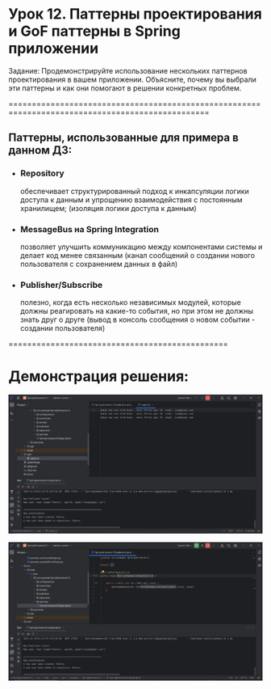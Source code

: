 # Урок 12. Паттерны проектирования и GoF паттерны в Spring приложении

Задание: 
Продемонстрируйте использование нескольких паттернов проектирования в вашем приложении. 
Объясните, почему вы выбрали эти паттерны и как они помогают в решении конкретных проблем.

=================================================================================================

## Паттерны, использованные для примера в данном ДЗ:

* ### Repository
  обеспечивает структурированный подход к инкапсуляции логики доступа к данным и упрощению 
  взаимодействия с постоянным хранилищем;
  (изоляция логики доступа к данным)
  
* ### MessageBus на Spring Integration
  позволяет улучшить коммуникацию между компонентами системы и делает код менее связанным
  (канал сообщений о создании нового пользователя с сохранением данных в файл)

* ### Publisher/Subscribe
  полезно, когда есть несколько независимых модулей, которые должны реагировать на какие-то
  события, но при этом не должны знать друг о друге
  (вывод в консоль сообщения о новом событии - создании пользователя)


===============================================

# Демонстрация решения:

![](image/withPatterns/message_bus.jpg)

![](image/withPatterns/publisher.jpg)